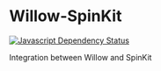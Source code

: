 # Willow-SpinKit
[![Javascript Dependency Status](https://david-dm.org/ba-st/Willow-SpinKit.svg)](https://david-dm.org/ba-st/Willow-SpinKit)

Integration between Willow and SpinKit
